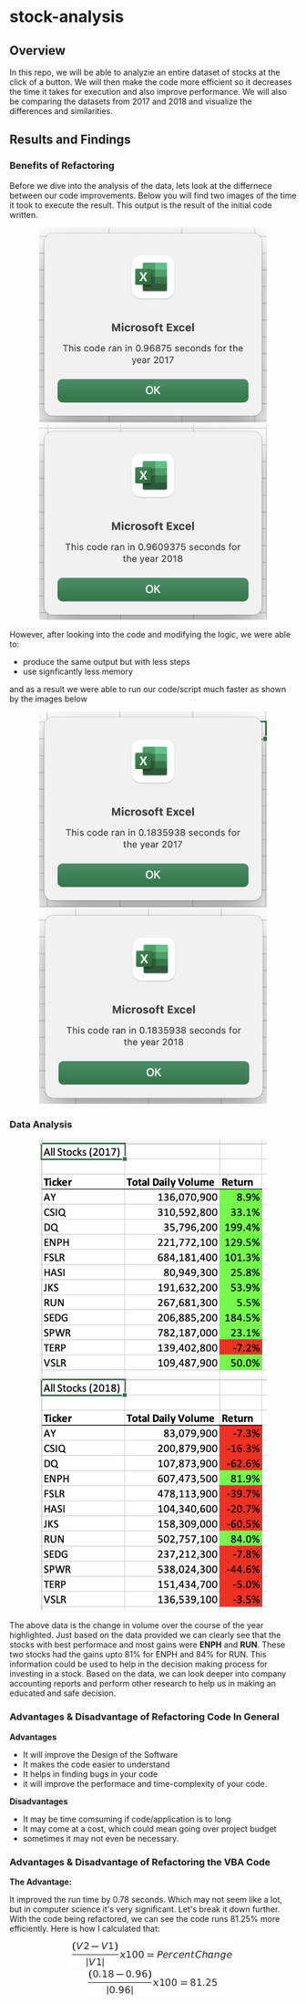 # stock-analysis
## Overview

In this repo, we will be able to analyzie an entire dataset of stocks at the click of a button. We will then make the code more efficient so it decreases the time it takes for execution and also improve performance. We will also be comparing the datasets from 2017 and 2018 and visualize the differences and similarities. 

## Results and Findings

### Benefits of Refactoring

Before we dive into the analysis of the data, lets look at the differnece between our code improvements. Below you will find two images of the time it took to execute the result. This output is the result of the initial code written. 

<p align="center">
<img src="/Resources/AllStock2017.png" alt="All Stock 2017 Time" width="400"> 
<img src="/Resources/AllStock2018.png" alt="All Stock 2018 Time" width="400"> 
</p>

However, after looking into the code and modifying the logic, we were able to: 
- produce the same output but with less steps
- use signficantly less memory

and as a result we were able to run our code/script much faster as shown by the images below

<p align="center">
<img src="/Resources/AllStock2017-Refactored.png" alt="All Stock 2017 Refactored" width="400"> 
<img src="/Resources/AllStock2018-Refactored.png" alt="All Stock 2018 Refactored" width="400"> 
</p>

### Data Analysis
  <p align="center"> 
    <img src="/Resources/VBA_Challenge_2017.png" alt="All Stock 2017 Time" width="400">
    <img src="/Resources/VBA_Challenge_2018.png" alt="All Stock 2017 Time" width="400">
  </p>

The above data is the change in volume over the course of the year highlighted. Just based on the data provided we can clearly see that the stocks with best performace and most gains were **ENPH** and **RUN**. These two stocks had the gains upto 81% for ENPH and 84% for RUN. This information could be used to help in the decision making process for investing in a stock. Based on the data, we can look deeper into company accounting reports and perform other research to help us in making an educated and safe decision. 

### Advantages & Disadvantage of Refactoring Code In General

**Advantages**
- It will improve the Design of the Software
- It makes the code easier to understand
- It helps in finding bugs in your code
- it will improve the performace and time-complexity of your code.

**Disadvantages**
- It may be time comsuming if code/application is to long
- It may come at a cost, which could mean going over project budget
- sometimes it may not even be necessary.

### Advantages & Disadvantage of Refactoring the VBA Code

**The Advantage:**

It improved the run time by 0.78 seconds. Which may not seem like a lot, but in computer science it's very significant. Let's break it down further. With the code being refactored, we can see the code runs 81.25% more efficiently. Here is how I calculated that: 

<p align="center">
<img src="/Resources/Formula.png" alt="Formula"> <br>
<img src="/Resources/FormulaSolved.png" alt="Formula Solved"> 
</p>
